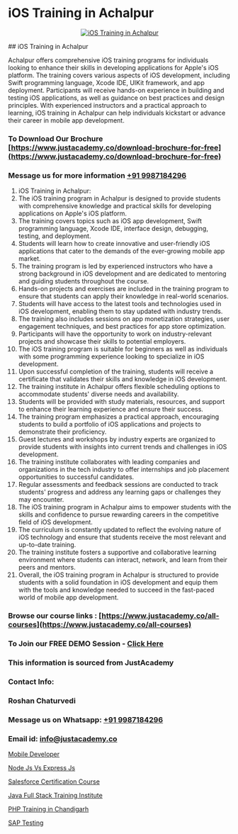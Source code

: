 # iOS Training in Achalpur

<p align="center">
  <a href="https://justacademy.co/course-detail/ios-training">
    <img src="https://justacademy.co/storage2/course_image/1676636008_course_image.webp" alt="iOS Training in Achalpur">
  </a>
</p>
## iOS Training in Achalpur

Achalpur offers comprehensive iOS training programs for individuals looking to enhance their skills in developing applications for Apple's iOS platform. The training covers various aspects of iOS development, including Swift programming language, Xcode IDE, UIKit framework, and app deployment. Participants will receive hands-on experience in building and testing iOS applications, as well as guidance on best practices and design principles. With experienced instructors and a practical approach to learning, iOS training in Achalpur can help individuals kickstart or advance their career in mobile app development.
### To Download Our Brochure [https://www.justacademy.co/download-brochure-for-free](https://www.justacademy.co/download-brochure-for-free)
### Message us for more information [+91 9987184296](https://api.whatsapp.com/send?phone=919987184296)
1) iOS Training in Achalpur:
1) The iOS training program in Achalpur is designed to provide students with comprehensive knowledge and practical skills for developing applications on Apple's iOS platform.
2) The training covers topics such as iOS app development, Swift programming language, Xcode IDE, interface design, debugging, testing, and deployment.
3) Students will learn how to create innovative and user-friendly iOS applications that cater to the demands of the ever-growing mobile app market.
4) The training program is led by experienced instructors who have a strong background in iOS development and are dedicated to mentoring and guiding students throughout the course.
5) Hands-on projects and exercises are included in the training program to ensure that students can apply their knowledge in real-world scenarios.
6) Students will have access to the latest tools and technologies used in iOS development, enabling them to stay updated with industry trends.
7) The training also includes sessions on app monetization strategies, user engagement techniques, and best practices for app store optimization.
8) Participants will have the opportunity to work on industry-relevant projects and showcase their skills to potential employers.
9) The iOS training program is suitable for beginners as well as individuals with some programming experience looking to specialize in iOS development.
10) Upon successful completion of the training, students will receive a certificate that validates their skills and knowledge in iOS development.
11) The training institute in Achalpur offers flexible scheduling options to accommodate students' diverse needs and availability.
12) Students will be provided with study materials, resources, and support to enhance their learning experience and ensure their success.
13) The training program emphasizes a practical approach, encouraging students to build a portfolio of iOS applications and projects to demonstrate their proficiency.
14) Guest lectures and workshops by industry experts are organized to provide students with insights into current trends and challenges in iOS development.
15) The training institute collaborates with leading companies and organizations in the tech industry to offer internships and job placement opportunities to successful candidates.
16) Regular assessments and feedback sessions are conducted to track students' progress and address any learning gaps or challenges they may encounter.
17) The iOS training program in Achalpur aims to empower students with the skills and confidence to pursue rewarding careers in the competitive field of iOS development.
18) The curriculum is constantly updated to reflect the evolving nature of iOS technology and ensure that students receive the most relevant and up-to-date training.
19) The training institute fosters a supportive and collaborative learning environment where students can interact, network, and learn from their peers and mentors.
20) Overall, the iOS training program in Achalpur is structured to provide students with a solid foundation in iOS development and equip them with the tools and knowledge needed to succeed in the fast-paced world of mobile app development.

### Browse our course links : [https://www.justacademy.co/all-courses](https://www.justacademy.co/all-courses) 
### To Join our FREE DEMO Session - [Click Here](https://www.justacademy.co/register-for-course-demo)


### This information is sourced from JustAcademy
### Contact Info:
### Roshan Chaturvedi
### Message us on Whatsapp: [+91 9987184296](https://api.whatsapp.com/send?phone=919987184296)
### Email id: [info@justacademy.co](mailto:info@justacademy.co)
                
[Mobile Developer](https://www.linkedin.com/pulse/mobile-developer-justacademy-beangaluru-ahirc?trackingId=JiCqdtVeV8ld%2BRAAYOoWuw%3D%3D&lipi=urn%3Ali%3Apage%3Ad_flagship3_company_admin%3BnaEHpVmnQ1Kh9Nsd8yGz%2BA%3D%3D)

[Node Js Vs Express Js](https://www.linkedin.com/pulse/node-js-vs-express-justacademy-sunnyvale-osn2c?trackingId=i6B18W28BcfEiLWjBcW04w%3D%3D&lipi=urn%3Ali%3Apage%3Ad_flagship3_company_admin%3Bw3FaZuhqQImafpQ55o%2FftQ%3D%3D)

[Salesforce Certification Course](https://medium.com/@negishivu99/salesforce-certification-course-ef4b53ea3b4d)

[Java Full Stack Training Institute](https://medium.com/@justacademytraining/java-full-stack-training-institute-441fa3c37bc3)

[PHP Training in Chandigarh](https://justacademyin.github.io/justacademy/php-training-in-chandigarh)

[SAP Testing](https://justacademyin.github.io/justacademy/sap-testing)

